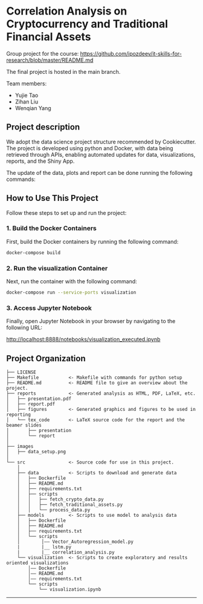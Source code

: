 
Correlation Analysis on Cryptocurrency and Traditional Financial Assets
==============================

Group project for the course: https://github.com/ipozdeev/it-skills-for-research/blob/master/README.md

The final project is hosted in the main branch. 

Team members:
- Yujie Tao
- Zihan Liu
- Wenqian Yang



Project description
------------
We adopt the data science project structure recommended by Cookiecutter. The project is developed using python and Docker, with data being retrieved through APIs, enabling automated updates for data, visualizations, reports, and the Shiny App. 


The update of the data, plots and report can be done running the following commands: 
## How to Use This Project

Follow these steps to set up and run the project:

### 1. Build the Docker Containers

First, build the Docker containers by running the following command:

```sh
docker-compose build
```

### 2. Run the visualization Container

Next, run the container with the following command:

```sh
docker-compose run --service-ports visualization
```

### 3. Access Jupyter Notebook

Finally, open Jupyter Notebook in your browser by navigating to the following URL:

[http://localhost:8888/notebooks/visualization_executed.ipynb](http://localhost:8888/notebooks/visualization_executed.ipynb)


Project Organization
------------

    ├── LICENSE
    ├── Makefile           <- Makefile with commands for python setup
    ├── README.md          <- README file to give an overview about the project.
    ├── reports            <- Generated analysis as HTML, PDF, LaTeX, etc.
    │   ├── presentation.pdf
    │   ├── report.pdf
    │   ├── figures        <- Generated graphics and figures to be used in reporting
    │   └── tex_code       <- LaTeX source code for the report and the beamer slides
    │       ├── presentation
    │       └── report
    │
    ├── images         
    │   ├── data_setup.png
    │
    └── src                <- Source code for use in this project.
        │
        ├── data           <- Scripts to download and generate data
        │   ├── Dockerfile
        │   ├── README.md   
        │   ├── requirements.txt
        │   ├── scripts
        │   │   ├── fetch_crypto_data.py
        │   │   ├── fetch_traditional_assets.py
        │   │   └── process_data.py
        ├── models         <- Scripts to use model to analysis data
        │   ├── Dockerfile
        │   ├── README.md
        │   ├── requirements.txt
        │   └── scripts
        │        │—— Vector_Autoregression_model.py
        |        |__ lstm.py
        |        |__ correlation_analysis.py
        └── visualization  <- Scripts to create exploratory and results oriented visualizations
            │—— Dockerfile
            │—— README.md
            │—— requirements.txt
            └── scripts
                └── visualization.ipynb
            
--------
